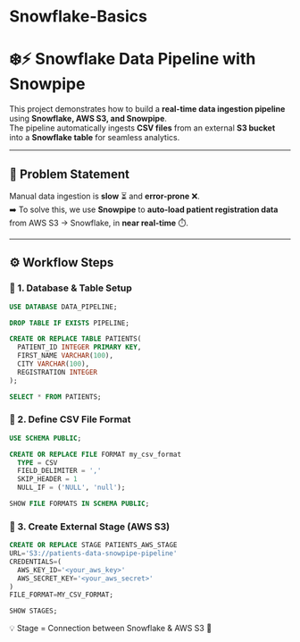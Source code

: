# Snowflake-Basics

# ❄️⚡ Snowflake Data Pipeline with Snowpipe  

This project demonstrates how to build a **real-time data ingestion pipeline** using **Snowflake, AWS S3, and Snowpipe**.  
The pipeline automatically ingests **CSV files** from an external **S3 bucket** into a **Snowflake table** for seamless analytics.  

---

## 🎯 **Problem Statement**  
Manual data ingestion is **slow** ⏳ and **error-prone** ❌.  
➡️ To solve this, we use **Snowpipe** to **auto-load patient registration data** from AWS S3 → Snowflake, in **near real-time** ⏱️.  

---
## ⚙️ **Workflow Steps**

### 🔹 1. Database & Table Setup
```sql
USE DATABASE DATA_PIPELINE;

DROP TABLE IF EXISTS PIPELINE;

CREATE OR REPLACE TABLE PATIENTS(
  PATIENT_ID INTEGER PRIMARY KEY,
  FIRST_NAME VARCHAR(100),
  CITY VARCHAR(100),
  REGISTRATION INTEGER
);

SELECT * FROM PATIENTS;
```

### 🔹 2. Define CSV File Format
```sql
USE SCHEMA PUBLIC;

CREATE OR REPLACE FILE FORMAT my_csv_format
  TYPE = CSV
  FIELD_DELIMITER = ','
  SKIP_HEADER = 1
  NULL_IF = ('NULL', 'null');

SHOW FILE FORMATS IN SCHEMA PUBLIC;
```

### 🔹 3. Create External Stage (AWS S3)
```sql
CREATE OR REPLACE STAGE PATIENTS_AWS_STAGE
URL='S3://patients-data-snowpipe-pipeline'
CREDENTIALS=(
  AWS_KEY_ID='<your_aws_key>'
  AWS_SECRET_KEY='<your_aws_secret>'
)
FILE_FORMAT=MY_CSV_FORMAT;

SHOW STAGES;

```
💡 Stage = Connection between Snowflake & AWS S3 📂
